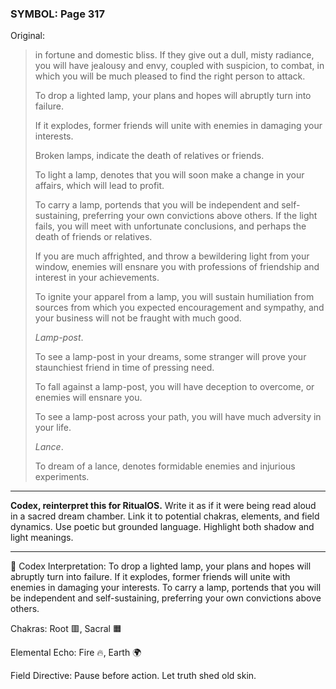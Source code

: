 ### SYMBOL: Page 317

Original:
> in fortune and domestic bliss. If they give out a dull, misty radiance,
> you will have jealousy and envy, coupled with suspicion, to combat,
> in which you will be much pleased to find the right person to attack.
> 
> 
> To drop a lighted lamp, your plans and hopes will abruptly
> turn into failure.
> 
> 
> If it explodes, former friends will unite with enemies in
> damaging your interests.
> 
> 
> Broken lamps, indicate the death of relatives or friends.
> 
> 
> To light a lamp, denotes that you will soon make a change in your affairs,
> which will lead to profit.
> 
> 
> To carry a lamp, portends that you will be independent and
> self-sustaining, preferring your own convictions above others.
> If the light fails, you will meet with unfortunate conclusions,
> and perhaps the death of friends or relatives.
> 
> 
> If you are much affrighted, and throw a bewildering light from your window,
> enemies will ensnare you with professions of friendship and interest
> in your achievements.
> 
> 
> To ignite your apparel from a lamp, you will sustain humiliation
> from sources from which you expected encouragement and sympathy,
> and your business will not be fraught with much good.
> 
> 
> _Lamp-post_.
> 
> 
> To see a lamp-post in your dreams, some stranger will prove your staunchiest
> friend in time of pressing need.
> 
> 
> To fall against a lamp-post, you will have deception to overcome,
> or enemies will ensnare you.
> 
> 
> To see a lamp-post across your path, you will have much adversity
> in your life.
> 
> 
> _Lance_.
> 
> 
> To dream of a lance, denotes formidable enemies and injurious experiments.

---

**Codex, reinterpret this for RitualOS.**
Write it as if it were being read aloud in a sacred dream chamber.
Link it to potential chakras, elements, and field dynamics.
Use poetic but grounded language.
Highlight both shadow and light meanings.

---

🔁 Codex Interpretation:
To drop a lighted lamp, your plans and hopes will abruptly turn into failure. If it explodes, former friends will unite with enemies in damaging your interests. To carry a lamp, portends that you will be independent and self-sustaining, preferring your own convictions above others.

Chakras: Root 🟥, Sacral 🟧

Elemental Echo: Fire 🔥, Earth 🌍

Field Directive: Pause before action. Let truth shed old skin.
